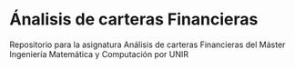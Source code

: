 # Ánalisis de carteras Financieras
Repositorio para la asignatura Análisis de carteras Financieras del Máster Ingeniería Matemática y Computación por UNIR
